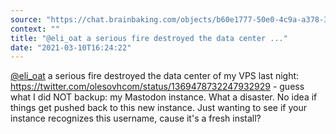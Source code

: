 ```yaml
---
source: "https://chat.brainbaking.com/objects/b60e1777-50e0-4c9a-a378-30790ebc3559"
context: ""
title: "@eli_oat a serious fire destroyed the data center ..."
date: "2021-03-10T16:24:22"
---
```


<span class="h-card"><a class="u-url mention" data-user="A54Sl2iQIm74acQBwu" href="https://dog.estate/@eli_oat" rel="ugc">@<span>eli_oat</span></a></span> a serious fire destroyed the data center of my VPS last night: <a href="https://twitter.com/olesovhcom/status/1369478732247932929" rel="ugc">https://twitter.com/olesovhcom/status/1369478732247932929</a> - guess what I did NOT backup: my Mastodon instance. What a disaster. No idea if things get pushed back to this new instance. Just wanting to see if your instance recognizes this username, cause it&#39;s a fresh install?
  